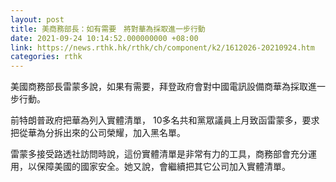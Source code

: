 ```yaml
---
layout: post
title: 美商務部長：如有需要　將對華為採取進一步行動
date: 2021-09-24 10:14:52.000000000 +08:00
link: https://news.rthk.hk/rthk/ch/component/k2/1612026-20210924.htm
categories: rthk
---
```


美國商務部長雷蒙多說，如果有需要，拜登政府會對中國電訊設備商華為採取進一步行動。

前特朗普政府把華為列入實體清單， 10多名共和黨眾議員上月致函雷蒙多，要求把從華為分拆出來的公司榮耀，加入黑名單。

雷蒙多接受路透社訪問時說，這份實體清單是非常有力的工具，商務部會充分運用，以保障美國的國家安全。她又說，會繼續把其它公司加入實體清單。
